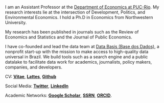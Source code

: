 
I am an Assistant Professor at the [Department of Economics at PUC-Rio](http://www.econ.puc-rio.br/). My research interests lie at the intersection of Development, Politics, and Environmental Economics. I hold a Ph.D in Economics from Northwestern University.

My research has been published in journals such as the Review of Economics and Statistics and the Journal of Public Economics.

I have co-founded and lead the data team at [Data Basis (Base dos Dados)](https://basedosdados.org/), a nonprofit start-up with the mission to make access to high-quality data universal in Brazil. We build tools such as a search engine and a public datalake to facilitate data work for academics, journalists, policy makers, companies, and developers.

CV: __[Vitae](/CV.pdf)__, __[Lattes](http://lattes.cnpq.br/1688146607064348)__, __[Github](https://github.com/rdahis)__

Social Media: __[Twitter](https://twitter.com/rdahis)__, __[LinkedIn](https://www.linkedin.com/in/rdahis/)__

Academic Networks: __[Google Scholar](https://scholar.google.com/citations?user=iDi8BA8AAAAJ)__, __[SSRN](https://ssrn.com/author=2786164)__, __[ORCID](https://orcid.org/0000-0003-2346-0889)__.
